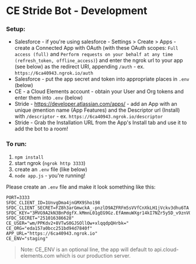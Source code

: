 # CE Stride Bot - Development



### Setup:

* Salesforce - if you're using salesforce - Settings > Create > Apps - create a Connected App with OAuth (with these OAuth scopes: `Full access (full)` and `Perform requests on your behalf at any time (refresh_token, offline_access)`) and enter the ngrok url to your app (see below) as the redirect URI, appending `/auth` - ex. `https://6ca40943.ngrok.io/auth`
* Salesforce - put the app secret and token into appropriate places in `.env` (below)
* CE - a Cloud Elements account - obtain your User and Org tokens and enter them into `.env` (below)
* Stride - https://developer.atlassian.com/apps/ - add an App with an unique `@`mention name (App Features) and the Descriptor url (Install) with `/descriptor` - ex. `https://6ca40943.ngrok.io/descriptor`
* Stride - Grab the Installation URL from the App's Install tab and use it to add the bot to a room!

### To run:

1. `npm install`
2. start ngrok (`ngrok http 3333`)
3. create an `.env` file (like below)
4. `node app.js` - you're running!

Please create an `.env` file and make it look something like this:

```
PORT=3333
SFDC_CLIENT_ID=1UnvgDma4jnGMX9Sho198
SFDC_CLIENT_SECRET=FZ8h3arGmwckA_-pnzlD9AZFRFm5sVVfCnXkLH1jVckv3dhu6TA
SFDC_KEY="3MVG9A2kN3BnPdgfX.kMmnL01gEG9Gz.EfAmmuWXgr14kI7NZr5y5D_v9znVOfnp.ghKN9Iz9"
SFDC_SECRET="251016386628"
CE_USER="wm/PPKdv2+8VTwS0GJSOllOw+xlqqdpQHrbk="
CE_ORG="eda157a0bcc251bd94d7840f"
APP_URL="https://6ca40943.ngrok.io"
CE_ENV="staging"
```
> Note: CE_ENV is an optional line, the app will default to api.cloud-elements.com which is our production server.
